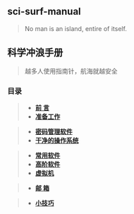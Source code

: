 ## sci-surf-manual
> No man is an island, entire of itself.
## 科学冲浪手册
> 越多人使用指南针，航海就越安全

### 目录

> - [**前 言**](01.preface.md)
> - [**准备工作**](02.prepare.for.surfing.md)

> - [**密码管理软件**](Part.1.password.manager.md)
> - [**干净的操作系统**](Part.1.dependable.os.md)

> - [**常用软件**](Part.2.base.software.md)
> - [**高阶软件**](Part.2.high.level.software.md)
> - [**虚拟机**](Part.2.virtualbox.md)

> - [**邮 箱**](Part.3.emial.md)

> - [**小技巧**](Part.4.tips.md)
